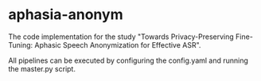 # aphasia-anonym
The code implementation for the study "Towards Privacy-Preserving Fine-Tuning: Aphasic Speech Anonymization for Effective ASR".

All pipelines can be executed by configuring the config.yaml and running the master.py script.
